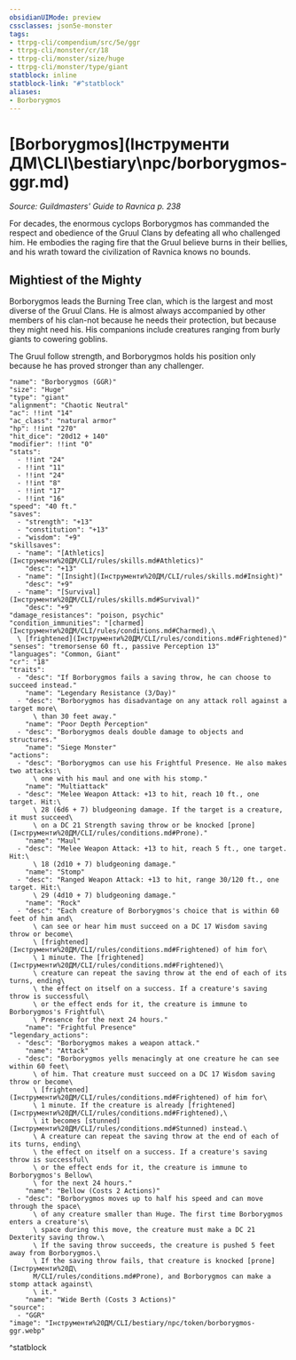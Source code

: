 ```yaml
---
obsidianUIMode: preview
cssclasses: json5e-monster
tags:
- ttrpg-cli/compendium/src/5e/ggr
- ttrpg-cli/monster/cr/18
- ttrpg-cli/monster/size/huge
- ttrpg-cli/monster/type/giant
statblock: inline
statblock-link: "#^statblock"
aliases:
- Borborygmos
---
```

# [Borborygmos](Інструменти ДМ\CLI\bestiary\npc/borborygmos-ggr.md)
*Source: Guildmasters' Guide to Ravnica p. 238*  

For decades, the enormous cyclops Borborygmos has commanded the respect and obedience of the Gruul Clans by defeating all who challenged him. He embodies the raging fire that the Gruul believe burns in their bellies, and his wrath toward the civilization of Ravnica knows no bounds.

## Mightiest of the Mighty

Borborygmos leads the Burning Tree clan, which is the largest and most diverse of the Gruul Clans. He is almost always accompanied by other members of his clan-not because he needs their protection, but because they might need his. His companions include creatures ranging from burly giants to cowering goblins.

The Gruul follow strength, and Borborygmos holds his position only because he has proved stronger than any challenger.

```statblock
"name": "Borborygmos (GGR)"
"size": "Huge"
"type": "giant"
"alignment": "Chaotic Neutral"
"ac": !!int "14"
"ac_class": "natural armor"
"hp": !!int "270"
"hit_dice": "20d12 + 140"
"modifier": !!int "0"
"stats":
  - !!int "24"
  - !!int "11"
  - !!int "24"
  - !!int "8"
  - !!int "17"
  - !!int "16"
"speed": "40 ft."
"saves":
  - "strength": "+13"
  - "constitution": "+13"
  - "wisdom": "+9"
"skillsaves":
  - "name": "[Athletics](Інструменти%20ДМ/CLI/rules/skills.md#Athletics)"
    "desc": "+13"
  - "name": "[Insight](Інструменти%20ДМ/CLI/rules/skills.md#Insight)"
    "desc": "+9"
  - "name": "[Survival](Інструменти%20ДМ/CLI/rules/skills.md#Survival)"
    "desc": "+9"
"damage_resistances": "poison, psychic"
"condition_immunities": "[charmed](Інструменти%20ДМ/CLI/rules/conditions.md#Charmed),\
  \ [frightened](Інструменти%20ДМ/CLI/rules/conditions.md#Frightened)"
"senses": "tremorsense 60 ft., passive Perception 13"
"languages": "Common, Giant"
"cr": "18"
"traits":
  - "desc": "If Borborygmos fails a saving throw, he can choose to succeed instead."
    "name": "Legendary Resistance (3/Day)"
  - "desc": "Borborygmos has disadvantage on any attack roll against a target more\
      \ than 30 feet away."
    "name": "Poor Depth Perception"
  - "desc": "Borborygmos deals double damage to objects and structures."
    "name": "Siege Monster"
"actions":
  - "desc": "Borborygmos can use his Frightful Presence. He also makes two attacks:\
      \ one with his maul and one with his stomp."
    "name": "Multiattack"
  - "desc": "Melee Weapon Attack: +13 to hit, reach 10 ft., one target. Hit:\
      \ 28 (6d6 + 7) bludgeoning damage. If the target is a creature, it must succeed\
      \ on a DC 21 Strength saving throw or be knocked [prone](Інструменти%20ДМ/CLI/rules/conditions.md#Prone)."
    "name": "Maul"
  - "desc": "Melee Weapon Attack: +13 to hit, reach 5 ft., one target. Hit:\
      \ 18 (2d10 + 7) bludgeoning damage."
    "name": "Stomp"
  - "desc": "Ranged Weapon Attack: +13 to hit, range 30/120 ft., one target. Hit:\
      \ 29 (4d10 + 7) bludgeoning damage."
    "name": "Rock"
  - "desc": "Each creature of Borborygmos's choice that is within 60 feet of him and\
      \ can see or hear him must succeed on a DC 17 Wisdom saving throw or become\
      \ [frightened](Інструменти%20ДМ/CLI/rules/conditions.md#Frightened) of him for\
      \ 1 minute. The [frightened](Інструменти%20ДМ/CLI/rules/conditions.md#Frightened)\
      \ creature can repeat the saving throw at the end of each of its turns, ending\
      \ the effect on itself on a success. If a creature's saving throw is successful\
      \ or the effect ends for it, the creature is immune to Borborygmos's Frightful\
      \ Presence for the next 24 hours."
    "name": "Frightful Presence"
"legendary_actions":
  - "desc": "Borborygmos makes a weapon attack."
    "name": "Attack"
  - "desc": "Borborygmos yells menacingly at one creature he can see within 60 feet\
      \ of him. That creature must succeed on a DC 17 Wisdom saving throw or become\
      \ [frightened](Інструменти%20ДМ/CLI/rules/conditions.md#Frightened) of him for\
      \ 1 minute. If the creature is already [frightened](Інструменти%20ДМ/CLI/rules/conditions.md#Frightened),\
      \ it becomes [stunned](Інструменти%20ДМ/CLI/rules/conditions.md#Stunned) instead.\
      \ A creature can repeat the saving throw at the end of each of its turns, ending\
      \ the effect on itself on a success. If a creature's saving throw is successful\
      \ or the effect ends for it, the creature is immune to Borborygmos's Bellow\
      \ for the next 24 hours."
    "name": "Bellow (Costs 2 Actions)"
  - "desc": "Borborygmos moves up to half his speed and can move through the space\
      \ of any creature smaller than Huge. The first time Borborygmos enters a creature's\
      \ space during this move, the creature must make a DC 21 Dexterity saving throw.\
      \ If the saving throw succeeds, the creature is pushed 5 feet away from Borborygmos.\
      \ If the saving throw fails, that creature is knocked [prone](Інструменти%20Д\
      М/CLI/rules/conditions.md#Prone), and Borborygmos can make a stomp attack against\
      \ it."
    "name": "Wide Berth (Costs 3 Actions)"
"source":
  - "GGR"
"image": "Інструменти%20ДМ/CLI/bestiary/npc/token/borborygmos-ggr.webp"
```
^statblock